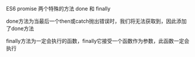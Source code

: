 ES6 promise 两个特殊的方法 done 和 finally

done方法为当最后一个then或catch抛出错误时，我们将无法获取到，因此添加了done方法

finally方法为一定会执行的函数，finally它接受一个函数作为参数，此函数一定会执行
